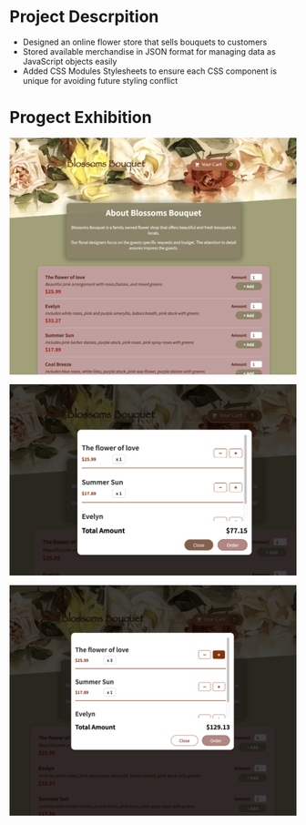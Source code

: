 # Project Descrpition
- Designed an online flower store that sells bouquets to customers
- Stored available merchandise in JSON format for managing data as JavaScript objects easily
- Added CSS Modules Stylesheets to ensure each CSS component is unique for avoiding future styling
  conflict
  
# Progect Exhibition
![Text](https://github.com/imangzhang/ProjectsOnResume/blob/main/BlossomsBouquet/images/Screen%20Shot%202022-09-18%20at%208.23.52%20AM.png?raw=true)
  
  ![Text](https://github.com/imangzhang/ProjectsOnResume/blob/main/BlossomsBouquet/images/Screen%20Shot%202022-09-18%20at%208.24.16%20AM.png?raw=true)
  
  ![Text](https://github.com/imangzhang/ProjectsOnResume/blob/main/BlossomsBouquet/images/Screen%20Shot%202022-09-18%20at%208.24.24%20AM.png?raw=true)
  
  
